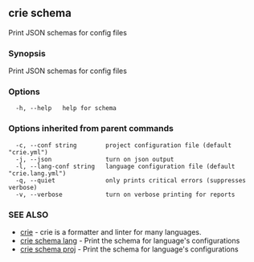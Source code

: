 ## crie schema

Print JSON schemas for config files

### Synopsis

Print JSON schemas for config files

### Options

```
  -h, --help   help for schema
```

### Options inherited from parent commands

```
  -c, --conf string        project configuration file (default "crie.yml")
  -j, --json               turn on json output
  -l, --lang-conf string   language configuration file (default "crie.lang.yml")
  -q, --quiet              only prints critical errors (suppresses verbose)
  -v, --verbose            turn on verbose printing for reports
```

### SEE ALSO

* [crie](crie.md)	 - crie is a formatter and linter for many languages.
* [crie schema lang](crie_schema_lang.md)	 - Print the schema for language's configurations
* [crie schema proj](crie_schema_proj.md)	 - Print the schema for language's configurations

